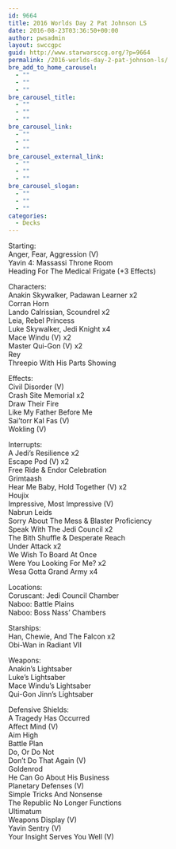 ```yaml
---
id: 9664
title: 2016 Worlds Day 2 Pat Johnson LS
date: 2016-08-23T03:36:50+00:00
author: pwsadmin
layout: swccgpc
guid: http://www.starwarsccg.org/?p=9664
permalink: /2016-worlds-day-2-pat-johnson-ls/
bre_add_to_home_carousel:
  - ""
  - ""
  - ""
bre_carousel_title:
  - ""
  - ""
  - ""
bre_carousel_link:
  - ""
  - ""
  - ""
bre_carousel_external_link:
  - ""
  - ""
  - ""
bre_carousel_slogan:
  - ""
  - ""
  - ""
categories:
  - Decks
---
```

Starting:  
Anger, Fear, Aggression (V)  
Yavin 4: Massassi Throne Room  
Heading For The Medical Frigate (+3 Effects)

Characters:  
Anakin Skywalker, Padawan Learner x2  
Corran Horn  
Lando Calrissian, Scoundrel x2  
Leia, Rebel Princess  
Luke Skywalker, Jedi Knight x4  
Mace Windu (V) x2  
Master Qui-Gon (V) x2  
Rey  
Threepio With His Parts Showing

Effects:  
Civil Disorder (V)  
Crash Site Memorial x2  
Draw Their Fire  
Like My Father Before Me  
Sai&#8217;torr Kal Fas (V)  
Wokling (V)

Interrupts:  
A Jedi&#8217;s Resilience x2  
Escape Pod (V) x2  
Free Ride & Endor Celebration  
Grimtaash  
Hear Me Baby, Hold Together (V) x2  
Houjix  
Impressive, Most Impressive (V)  
Nabrun Leids  
Sorry About The Mess & Blaster Proficiency  
Speak With The Jedi Council x2  
The Bith Shuffle & Desperate Reach  
Under Attack x2  
We Wish To Board At Once  
Were You Looking For Me? x2  
Wesa Gotta Grand Army x4

Locations:  
Coruscant: Jedi Council Chamber  
Naboo: Battle Plains  
Naboo: Boss Nass&#8217; Chambers

Starships:  
Han, Chewie, And The Falcon x2  
Obi-Wan in Radiant VII

Weapons:  
Anakin&#8217;s Lightsaber  
Luke&#8217;s Lightsaber  
Mace Windu&#8217;s Lightsaber  
Qui-Gon Jinn&#8217;s Lightsaber

Defensive Shields:  
A Tragedy Has Occurred  
Affect Mind (V)  
Aim High  
Battle Plan  
Do, Or Do Not  
Don&#8217;t Do That Again (V)  
Goldenrod  
He Can Go About His Business  
Planetary Defenses (V)  
Simple Tricks And Nonsense  
The Republic No Longer Functions  
Ultimatum  
Weapons Display (V)  
Yavin Sentry (V)  
Your Insight Serves You Well (V)